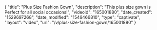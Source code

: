 {
    "title": "Plus Size Fashion Gown",
    "description": "This plus size gown is Perfect for all social occasions!",
    "videoid": "165001880",
    "date_created": "1529697268",
    "date_modified": "1546466810",
    "type": "captivate",
    "layout": "video",
    "url": "\/v\/plus-size-fashion-gown\/165001880"
}